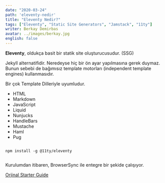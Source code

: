 ```yaml
---
date: "2020-03-24"
path: 'eleventy-nedir'
title: "Eleventy Nedir?"
tags: ["Eleventy", "Static Site Generators", "Jamstack", "11ty"]
writer: Berkay Demirbas
avatar: ../images/berkay.jpg
english: false
---
```


**Eleventy**, oldukça basit bir statik site oluşturucusudur. (SSG)

Jekyll alternatifidir. Neredeyse hiç bir ön ayar yapılmasına gerek duymaz. Bunun sebebi de bağımısız template motorları (independent template engines) kullanmasıdır.

Bir çok Template Dilleriyle uyumludur. 
- HTML
- Markdown
- JavaScript
- Liquid
- Nunjucks
- HandleBars
- Mustache
- Haml
- Pug


 <deckgo-highlight-code>
    <code slot="code">
npm install -g @11ty/eleventy
    </code>
</deckgo-highlight-code>


Kurulumdan itibaren, BrowserSync ile entegre bir şekide çalışıyor.


<a href='https://www.11ty.dev/docs/'>Orjinal Starter Guide</a>